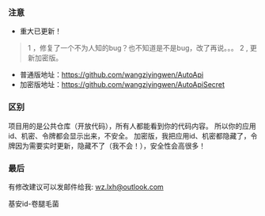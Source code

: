 ### 注意 ###
* 重大已更新！
> 1 ，修复了一个不为人知的bug？也不知道是不是bug，改了再说。。。
> 2 , 更新加密版。
* 普通版地址：https://github.com/wangziyingwen/AutoApi
* 加密版地址：https://github.com/wangziyingwen/AutoApiSecret

### 区别 ###
项目用的是公共仓库（开放代码），所有人都能看到你的代码内容。
所以你的应用id、机密、令牌都会显示出来，不安全。
加密版，我把应用id、机密都隐藏了，令牌因为需要实时更新，隐藏不了（我不会！），安全性会高很多！

### 最后 ###

有修改建议可以发邮件给我:
wz.lxh@outlook.com
  
基安id-卷腿毛菌
